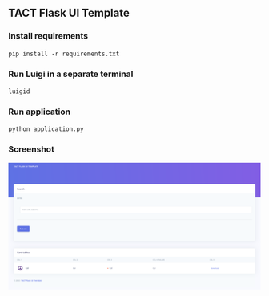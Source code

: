 ## TACT Flask UI Template

### Install requirements
```
pip install -r requirements.txt
```

### Run Luigi in a separate terminal
```
luigid
```

### Run application
```
python application.py
```

### Screenshot
![alt text](image.png)
